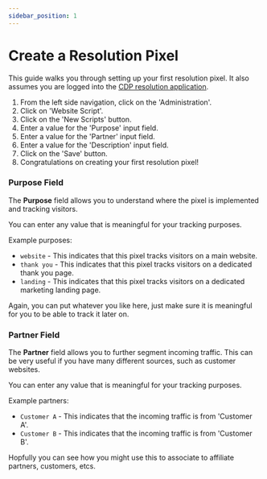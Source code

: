 ```yaml
---
sidebar_position: 1
---
```


# Create a Resolution Pixel

This guide walks you through setting up your first resolution pixel. It also assumes you are logged into the [CDP resolution application](https://app.cdpresolution.com/).

1. From the left side navigation, click on the 'Administration'.
2. Click on 'Website Script'.
3. Click on the 'New Scripts' button.
4. Enter a value for the 'Purpose' input field.
5. Enter a value for the 'Partner' input field.
6. Enter a value for the 'Description' input field.
7. Click on the 'Save' button.
8. Congratulations on creating your first resolution pixel!

### Purpose Field

The **Purpose** field allows you to understand where the pixel is implemented and tracking visitors.

You can enter any value that is meaningful for your tracking purposes.

Example purposes:

- `website` - This indicates that this pixel tracks visitors on a main website.
- `thank you` - This indicates that this pixel tracks visitors on a dedicated thank you page.
- `landing` - This indicates that this pixel tracks visitors on a dedicated marketing landing page.

Again, you can put whatever you like here, just make sure it is meaningful for you to be able to track it later on.

### Partner Field

The **Partner** field allows you to further segment incoming traffic. This can be very useful if you have many different sources, such as customer websites.

You can enter any value that is meaningful for your tracking purposes.

Example partners:

- `Customer A` - This indicates that the incoming traffic is from 'Customer A'.
- `Customer B` - This indicates that the incoming traffic is from 'Customer B'.

Hopfully you can see how you might use this to associate to affiliate partners, customers, etcs.
